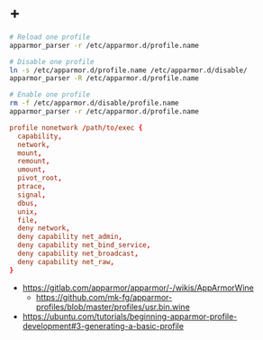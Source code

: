 # +

```sh
# Reload one profile
apparmor_parser -r /etc/apparmor.d/profile.name

# Disable one profile
ln -s /etc/apparmor.d/profile.name /etc/apparmor.d/disable/
apparmor_parser -R /etc/apparmor.d/profile.name

# Enable one profile
rm -f /etc/apparmor.d/disable/profile.name
apparmor_parser -r /etc/apparmor.d/profile.name
```

```conf
profile nonetwork /path/to/exec {
  capability,
  network,
  mount,
  remount,
  umount,
  pivot_root,
  ptrace,
  signal,
  dbus,
  unix,
  file,
  deny network,
  deny capability net_admin,
  deny capability net_bind_service,
  deny capability net_broadcast,
  deny capability net_raw,
}
```

- https://gitlab.com/apparmor/apparmor/-/wikis/AppArmorWine
    - https://github.com/mk-fg/apparmor-profiles/blob/master/profiles/usr.bin.wine
- https://ubuntu.com/tutorials/beginning-apparmor-profile-development#3-generating-a-basic-profile
